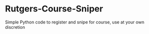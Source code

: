 # Rutgers-Course-Sniper
Simple Python code to register and snipe for course, use at your own discretion

